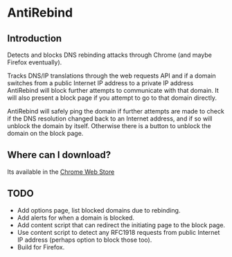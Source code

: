 # AntiRebind

## Introduction

Detects and blocks DNS rebinding attacks through Chrome (and maybe Firefox eventually).

Tracks DNS/IP translations through the web requests API and if a domain switches from a public Internet IP address to a private IP address AntiRebind will block further attempts to communicate with that domain. It will also present a block page if you attempt to go to that domain directly.

AntiRebind will safely ping the domain if further attempts are made to check if the DNS resolution changed back to an Internet address, and if so will unblock the domain by itself.  Otherwise there is a button to unblock the domain on the block page.

## Where can I download?

Its available in the [Chrome Web Store](https://chrome.google.com/webstore/detail/anti-rebind/fdicgpiolgkgjjkapjgbehgfefeckmic)

## TODO

- Add options page, list blocked domains due to rebinding.
- Add alerts for when a domain is blocked.
- Add content script that can redirect the initiating page to the block page.
- Use content script to detect any RFC1918 requests from public Internet IP address (perhaps option to block those too).
- Build for Firefox.
